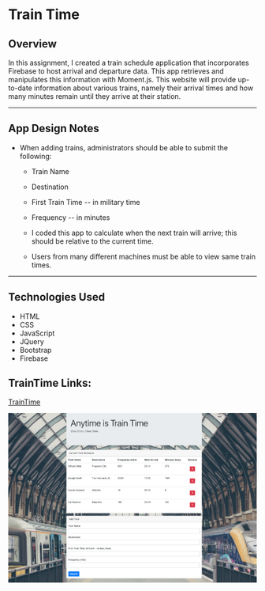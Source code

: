 # Train Time

## Overview

In this assignment, I created a train schedule application that incorporates Firebase to host arrival and departure data. This app retrieves and manipulates this information with Moment.js. This website will provide up-to-date information about various trains, namely their arrival times and how many minutes remain until they arrive at their station.

- - -

## App Design Notes

* When adding trains, administrators should be able to submit the following:
    
    * Train Name
    
    * Destination 
    
    * First Train Time -- in military time
    
    * Frequency -- in minutes
  
  * I coded this app to calculate when the next train will arrive; this should be relative to the current time.
  
  * Users from many different machines must be able to view same train times.

- - -

## Technologies Used
- HTML
- CSS
- JavaScript
- JQuery
- Bootstrap
- Firebase

## TrainTime Links:

[TrainTime](https://johnsickels.github.io/TrainTime/)

![TrainTime](https://raw.githubusercontent.com/johnsickels/TrainTime/master/assets/images/userinterface.png)
  
